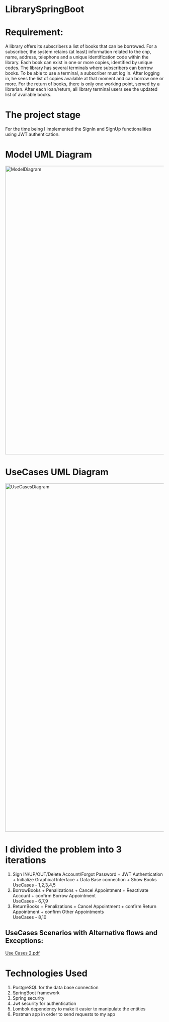 # LibrarySpringBoot
# Requirement:
  A library offers its subscribers a list of books that can be borrowed. 
  For a subscriber, the system retains (at least) information related to the cnp, name, address, telephone and a unique identification code within the library. 
  Each book can exist in one or more copies, identified by unique codes. The library has several terminals where subscribers can borrow books. 
  To be able to use a terminal, a subscriber must log in. 
  After logging in, he sees the list of copies available at that moment and can borrow one or more. For the return of books, there is only one working point, served by a librarian. 
  After each loan/return, all library terminal users see the updated list of available books.
# The project stage
For the time being I implemented the SignIn and SignUp functionalities using JWT authentication.
# Model UML Diagram
<img width="915" alt="ModelDiagram" src="https://github.com/DariusB12/LibrarySpringBoot/assets/131203165/a859ca65-736d-4014-9f71-aa1c442c68e3">

# UseCases UML Diagram
<img width="1105" alt="UseCasesDiagram" src="https://github.com/DariusB12/LibrarySpringBoot/assets/131203165/b9618608-2cc6-405c-8d7e-7d29559326d2">

# I divided the problem into 3 iterations
1. Sign IN/UP/OUT/Delete Account/Forgot Password + JWT Authentication + Initialize Graphical Interface + Data Base connection + Show Books\
  UseCases - 1,2,3,4,5
2. BorrowBooks + Penalizations + Cancel Appointment + Reactivate Account + confirm Borrow Appointment\
  UseCases - 6,7,9
3. ReturnBooks + Penalizations + Cancel Appointment + confirm Return Appointment + confirm Other Appointments\
  UseCases - 8,10

## UseCases Scenarios with Alternative flows and Exceptions:
[Use Cases 2.pdf](https://github.com/DariusB12/LibrarySpringBoot/files/14855176/Use.Cases.2.pdf)

# Technologies Used
1. PostgreSQL for the data base connection
2. SpringBoot framework
3. Spring security
4. Jwt security for authentication
5. Lombok dependency to make it easier to manipulate the entities
6. Postman app in order to send requests to my app

